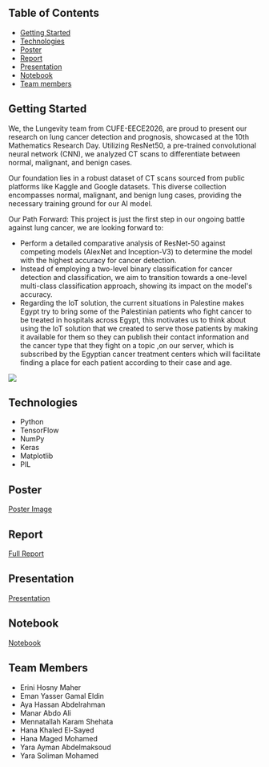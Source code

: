 ## Table of Contents

* [Getting Started](#getting-started)
* [Technologies](#technologies)
* [Poster](#poster)
* [Report](#report)
* [Presentation](#presentation)
* [Notebook](#notebook)
* [Team members](#team-members)

## Getting Started
We, the Lungevity team from CUFE-EECE2026, are proud to present our research on lung cancer detection and prognosis, showcased at the 10th Mathematics Research Day. Utilizing ResNet50, a pre-trained convolutional neural network (CNN), we analyzed CT scans to differentiate between normal, malignant, and benign cases.

Our foundation lies in a robust dataset of CT scans sourced from public platforms like Kaggle and Google datasets. This diverse collection encompasses normal, malignant, and benign lung cases, providing the necessary training ground for our AI model.

Our Path Forward:
This project is just the first step in our ongoing battle against lung cancer, we are looking forward to: 
* Perform a detailed comparative analysis of ResNet-50 against competing models (AlexNet and 
Inception-V3) to determine the model with the highest accuracy for cancer detection.
* Instead of employing a two-level binary classification for cancer detection and classification, we 
aim to transition towards a one-level multi-class classification approach, showing its impact on 
the model's accuracy.
* Regarding the IoT solution, the current situations in Palestine makes Egypt try to bring some of 
the Palestinian patients who fight cancer to be treated in hospitals across Egypt, this motivates 
us to think about using the IoT solution that we created to serve those patients by making it 
available for them so they can publish their contact information and the cancer type that they 
fight on a topic ,on our server, which is subscribed by the Egyptian cancer treatment centers 
which will facilitate finding a place for each patient according to their case and age.

<img src="C:\Users\admin\Desktop\iot.jpg">





## Technologies
- Python
- TensorFlow
- NumPy
- Keras
- Matplotlib
- PIL


## Poster
[Poster Image](Lungevity_team_poster.pdf)


## Report

[Full Report](Lungevity_team_FinalReport.pdf)

## Presentation
[Presentation](Lungevity_team_presentation.pptx)

## Notebook
[Notebook](https://colab.research.google.com/drive/1MW95A6dtN7-isAp6lO3sGsEo3_PENubE)

## Team Members
- Erini Hosny Maher 
- Eman Yasser Gamal Eldin 
- Aya Hassan Abdelrahman 
- Manar Abdo Ali 
- Mennatallah Karam Shehata 
- Hana Khaled El-Sayed 
- Hana Maged Mohamed 
- Yara Ayman Abdelmaksoud 
- Yara Soliman Mohamed 
